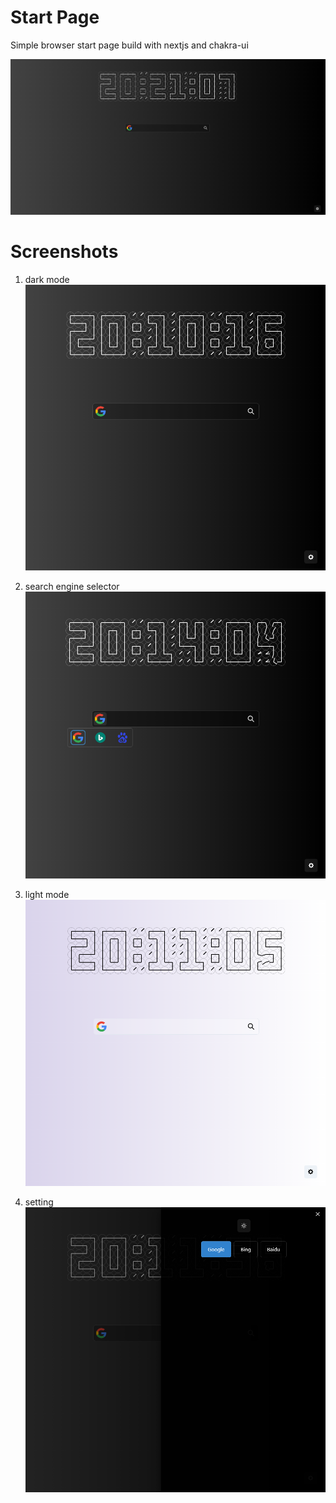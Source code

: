 # Start Page

Simple browser start page build with nextjs and chakra-ui

![home](./docs/home.png)

# Screenshots

1. dark mode
   ![dark](./docs/dark.png)

2. search engine selector
   ![search engine](./docs/search_engine.png)

4. light mode
   ![light](./docs/light.png)

5. setting
   ![setting](./docs/setting.png)